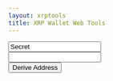 ```yaml
---
layout: xrptools
title: XRP Wallet Web Tools
---
```


<script src="https://unpkg.com/ripple-lib@1.10.0/build/ripple-latest-min.js"></script>

<div class="container-sm mt-3">
    <form class="row g-3" onsubmit="setOutput(''); deriveAddress(document.getElementById('secretInput').value); return false;">
        <div class="col-auto">
            <input type="text" readonly class="form-control-plaintext" id="secret" value="Secret">
        </div>
        <div class="col-sm">
            <input type="text" class="form-control" id="secretInput" placeholder="">
        </div>
        <div class="col-auto">
            <button type="submit" class="btn btn-primary mb-3">Derive Address</button>
        </div>
    </form>
</div>

<div class="container sm mt-3">
    <pre>
        <samp id="results">
        </samp>
    </pre>
</div>

<script>
    function deriveAddress(account) {
        const api = new ripple.RippleAPI();

        try {
            const keypair = api.deriveKeypair(account);
            const address = api.deriveAddress(keypair.publicKey);
            setOutput("Address: " + address);
        } catch (error) {
            console.log(error);
            setErrorMessage(error.message);
        }
    }

    function setErrorMessage(message) {
        if (message.includes('instance.address is not exactly one from')) {
            setOutput("Invalid address");
        }
        else {
            setOutput(message);
        }
    }

    function setOutput(output) {
        document.getElementById('results').innerHTML = output;
    }
</script>
